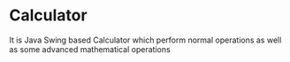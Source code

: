 # Calculator
 It is Java Swing based Calculator which perform normal operations as well as some advanced mathematical operations
